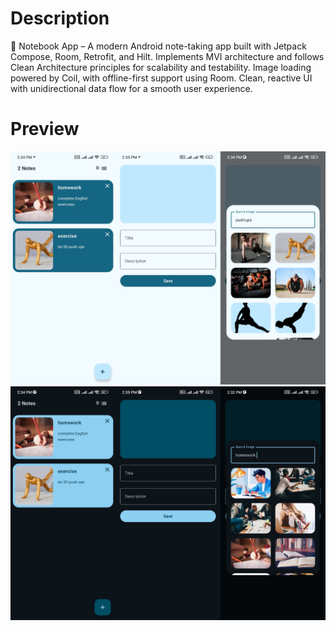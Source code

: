 # Description
<p> 📓 Notebook App – A modern Android note-taking app built with Jetpack Compose, Room, Retrofit, and Hilt.
 Implements MVI architecture and follows Clean Architecture principles for scalability and testability.
 Image loading powered by Coil, with offline-first support using Room.
 Clean, reactive UI with unidirectional data flow for a smooth user experience.
</p>

# Preview
<img   alt="Screenshot 2023-08-23 at 4 11 00 PM" src="IMG_20250625_224520.jpg">
<img   alt="Screenshot 2023-08-23 at 4 11 00 PM" src="IMG_20250625_224600.jpg">
